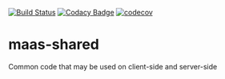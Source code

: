 [![Build Status](https://travis-ci.com/rednavis/spring-graphql-microservice.svg?branch=master)](https://travis-ci.com/rednavis/maas-shared)
[![Codacy Badge](https://api.codacy.com/project/badge/Grade/7d36295503574b40bb06bd4975dc40f6)](https://app.codacy.com/gh/rednavis/maas-shared?utm_source=github.com&utm_medium=referral&utm_content=rednavis/maas-shared&utm_campaign=Badge_Grade_Settings)
[![codecov](https://codecov.io/gh/rednavis/spring-graphql-microservice/branch/master/graph/badge.svg)](https://codecov.io/gh/rednavis/maas-shared)

# maas-shared
Common code that may be used on client-side and server-side
